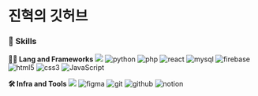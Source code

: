# 진혁의 깃허브

### 🦾 Skills
**🧑‍💻 Lang and Frameworks**
![](https://img.shields.io/badge/-000000.svg?&style=for-the-badge) 
![python](https://img.shields.io/badge/python-3776AB.svg?&style=for-the-badge&logo=python&logoColor=white) ![php](https://img.shields.io/badge/php-777BB4.svg?&style=for-the-badge&logo=php&logoColor=white) ![react](https://img.shields.io/badge/react-61DAFB.svg?&style=for-the-badge&logo=react&logoColor=white) ![mysql](https://img.shields.io/badge/mysql-4479A1.svg?&style=for-the-badge&logo=mysql&logoColor=white) ![firebase](https://img.shields.io/badge/firebase-FFCA28.svg?&style=for-the-badge&logo=firebase&logoColor=white) ![html5](https://img.shields.io/badge/html5-E34F26.svg?&style=for-the-badge&logo=html5&logoColor=white) ![css3](https://img.shields.io/badge/css3-1572B6.svg?&style=for-the-badge&logo=css3&logoColor=white) ![JavaScript](https://img.shields.io/badge/javascript-F7DF1E.svg?&style=for-the-badge&logo=javascript&logoColor=white) 

**🛠️ Infra and Tools**
![](https://img.shields.io/badge/-000000.svg?&style=for-the-badge) ![figma](https://img.shields.io/badge/figma-F24E1E.svg?&style=for-the-badge&logo=figma&logoColor=white) ![git](https://img.shields.io/badge/git-F05032.svg?&style=for-the-badge&logo=git&logoColor=white) ![github](https://img.shields.io/badge/github-181717.svg?&style=for-the-badge&logo=github&logoColor=white) ![notion](https://img.shields.io/badge/notion-000000.svg?&style=for-the-badge&logo=notion&logoColor=white) 
